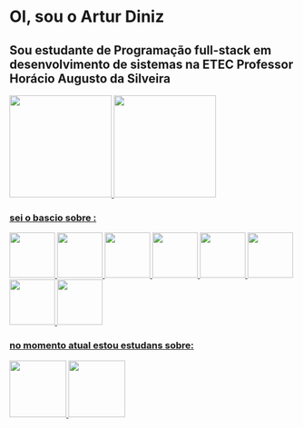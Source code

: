 # OI, sou o Artur Diniz
## Sou estudante de Programação full-stack em desenvolvimento de sistemas na ETEC Professor Horácio Augusto da Silveira


<div>
<a href="https://github.com/Artur-Diniz">
<img loading="lazy" height="180em" src="https://github-readme-stats.vercel.app/api/top-langs/?username=Artur-Diniz&layout=compact&langs_count=7&theme=dracula"/>
<img loading="lazy" height="180em" src="https://github-readme-stats.vercel.app/api?username=Artur-Diniz&show_icons=true&theme=dracula&include_all_commits=true&count_private=true"/>
</div>


### sei o bascio sobre :

 <img src="https://cdn.jsdelivr.net/gh/devicons/devicon/icons/html5/html5-plain-wordmark.svg" width="80" height="80" >
 <img src="https://cdn.jsdelivr.net/gh/devicons/devicon/icons/css3/css3-plain-wordmark.svg" width="80" height="80" /> 
 <img src="https://cdn.jsdelivr.net/gh/devicons/devicon/icons/javascript/javascript-original.svg" width="80" height="80" /> 
 <img src="https://cdn.jsdelivr.net/gh/devicons/devicon/icons/cplusplus/cplusplus-line.svg" width="80" height="80" /> 
 
 <img src="https://cdn.jsdelivr.net/gh/devicons/devicon/icons/linux/linux-original.svg" width="80" height="80" />  
 <img src="https://cdn.jsdelivr.net/gh/devicons/devicon@latest/icons/csharp/csharp-plain.svg" width="80" height="80" /> 
 <img src="https://cdn.jsdelivr.net/gh/devicons/devicon/icons/python/python-original.svg" width="80" height="80" /> 
 <img src="https://cdn.jsdelivr.net/gh/devicons/devicon/icons/figma/figma-original.svg" width="80" height="80" />


### no momento atual estou estudans sobre: 

<img src="https://cdn.jsdelivr.net/gh/devicons/devicon@latest/icons/java/java-original-wordmark.svg" width="100" height="100" />
<img src="https://cdn.jsdelivr.net/gh/devicons/devicon@latest/icons/mysql/mysql-plain-wordmark.svg" width="100" height="100" />
          
          



